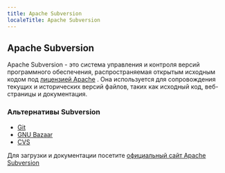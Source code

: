 ```yaml
---
title: Apache Subversion
localeTitle: Apache Subversion
---
```

## Apache Subversion

Apache Subversion - это система управления и контроля версий программного обеспечения, распространяемая открытым исходным кодом под [лицензией Apache](https://en.wikipedia.org/wiki/Apache_License) . Она используется для сопровождения текущих и исторических версий файлов, таких как исходный код, веб-страницы и документация.

### Альтернативы Subversion
* [Git](https://en.wikipedia.org/wiki/Git) 
* [GNU Bazaar](https://en.wikipedia.org/wiki/GNU_Bazaar)
* [CVS](https://en.wikipedia.org/wiki/Concurrent_Versions_System)

Для загрузки и документации посетите [официальный сайт Apache Subversion](https://subversion.apache.org)

